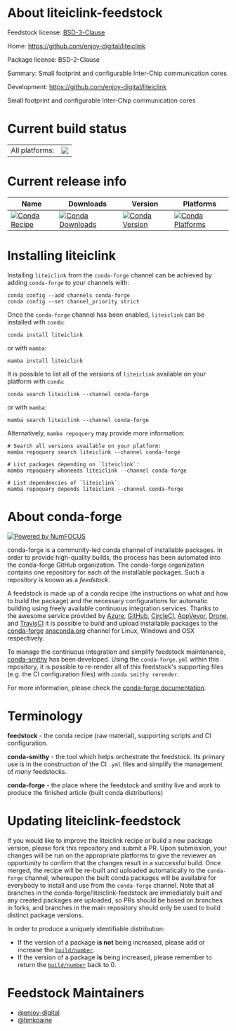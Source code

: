 About liteiclink-feedstock
==========================

Feedstock license: [BSD-3-Clause](https://github.com/conda-forge/liteiclink-feedstock/blob/main/LICENSE.txt)

Home: https://github.com/enjoy-digital/liteiclink

Package license: BSD-2-Clause

Summary: Small footprint and configurable Inter-Chip communication cores

Development: https://github.com/enjoy-digital/liteiclink

Small footprint and configurable Inter-Chip communication cores

Current build status
====================


<table><tr><td>All platforms:</td>
    <td>
      <a href="https://dev.azure.com/conda-forge/feedstock-builds/_build/latest?definitionId=19128&branchName=main">
        <img src="https://dev.azure.com/conda-forge/feedstock-builds/_apis/build/status/liteiclink-feedstock?branchName=main">
      </a>
    </td>
  </tr>
</table>

Current release info
====================

| Name | Downloads | Version | Platforms |
| --- | --- | --- | --- |
| [![Conda Recipe](https://img.shields.io/badge/recipe-liteiclink-green.svg)](https://anaconda.org/conda-forge/liteiclink) | [![Conda Downloads](https://img.shields.io/conda/dn/conda-forge/liteiclink.svg)](https://anaconda.org/conda-forge/liteiclink) | [![Conda Version](https://img.shields.io/conda/vn/conda-forge/liteiclink.svg)](https://anaconda.org/conda-forge/liteiclink) | [![Conda Platforms](https://img.shields.io/conda/pn/conda-forge/liteiclink.svg)](https://anaconda.org/conda-forge/liteiclink) |

Installing liteiclink
=====================

Installing `liteiclink` from the `conda-forge` channel can be achieved by adding `conda-forge` to your channels with:

```
conda config --add channels conda-forge
conda config --set channel_priority strict
```

Once the `conda-forge` channel has been enabled, `liteiclink` can be installed with `conda`:

```
conda install liteiclink
```

or with `mamba`:

```
mamba install liteiclink
```

It is possible to list all of the versions of `liteiclink` available on your platform with `conda`:

```
conda search liteiclink --channel conda-forge
```

or with `mamba`:

```
mamba search liteiclink --channel conda-forge
```

Alternatively, `mamba repoquery` may provide more information:

```
# Search all versions available on your platform:
mamba repoquery search liteiclink --channel conda-forge

# List packages depending on `liteiclink`:
mamba repoquery whoneeds liteiclink --channel conda-forge

# List dependencies of `liteiclink`:
mamba repoquery depends liteiclink --channel conda-forge
```


About conda-forge
=================

[![Powered by
NumFOCUS](https://img.shields.io/badge/powered%20by-NumFOCUS-orange.svg?style=flat&colorA=E1523D&colorB=007D8A)](https://numfocus.org)

conda-forge is a community-led conda channel of installable packages.
In order to provide high-quality builds, the process has been automated into the
conda-forge GitHub organization. The conda-forge organization contains one repository
for each of the installable packages. Such a repository is known as a *feedstock*.

A feedstock is made up of a conda recipe (the instructions on what and how to build
the package) and the necessary configurations for automatic building using freely
available continuous integration services. Thanks to the awesome service provided by
[Azure](https://azure.microsoft.com/en-us/services/devops/), [GitHub](https://github.com/),
[CircleCI](https://circleci.com/), [AppVeyor](https://www.appveyor.com/),
[Drone](https://cloud.drone.io/welcome), and [TravisCI](https://travis-ci.com/)
it is possible to build and upload installable packages to the
[conda-forge](https://anaconda.org/conda-forge) [anaconda.org](https://anaconda.org/)
channel for Linux, Windows and OSX respectively.

To manage the continuous integration and simplify feedstock maintenance,
[conda-smithy](https://github.com/conda-forge/conda-smithy) has been developed.
Using the ``conda-forge.yml`` within this repository, it is possible to re-render all of
this feedstock's supporting files (e.g. the CI configuration files) with ``conda smithy rerender``.

For more information, please check the [conda-forge documentation](https://conda-forge.org/docs/).

Terminology
===========

**feedstock** - the conda recipe (raw material), supporting scripts and CI configuration.

**conda-smithy** - the tool which helps orchestrate the feedstock.
                   Its primary use is in the construction of the CI ``.yml`` files
                   and simplify the management of *many* feedstocks.

**conda-forge** - the place where the feedstock and smithy live and work to
                  produce the finished article (built conda distributions)


Updating liteiclink-feedstock
=============================

If you would like to improve the liteiclink recipe or build a new
package version, please fork this repository and submit a PR. Upon submission,
your changes will be run on the appropriate platforms to give the reviewer an
opportunity to confirm that the changes result in a successful build. Once
merged, the recipe will be re-built and uploaded automatically to the
`conda-forge` channel, whereupon the built conda packages will be available for
everybody to install and use from the `conda-forge` channel.
Note that all branches in the conda-forge/liteiclink-feedstock are
immediately built and any created packages are uploaded, so PRs should be based
on branches in forks, and branches in the main repository should only be used to
build distinct package versions.

In order to produce a uniquely identifiable distribution:
 * If the version of a package **is not** being increased, please add or increase
   the [``build/number``](https://docs.conda.io/projects/conda-build/en/latest/resources/define-metadata.html#build-number-and-string).
 * If the version of a package **is** being increased, please remember to return
   the [``build/number``](https://docs.conda.io/projects/conda-build/en/latest/resources/define-metadata.html#build-number-and-string)
   back to 0.

Feedstock Maintainers
=====================

* [@enjoy-digital](https://github.com/enjoy-digital/)
* [@timkpaine](https://github.com/timkpaine/)

